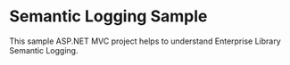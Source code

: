 # Semantic Logging Sample
This sample ASP.NET MVC project helps to understand Enterprise Library Semantic Logging.

